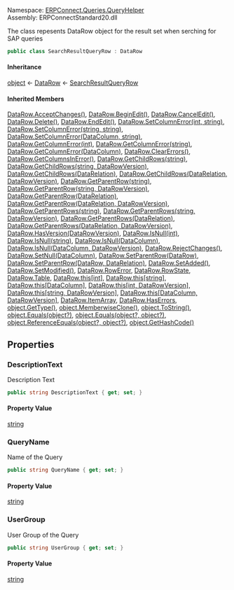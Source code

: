 Namespace: [ERPConnect.Queries.QueryHelper](../)\
Assembly: ERPConnectStandard20.dll

The class repesents DataRow object for the result set when serching for SAP queries

```csharp
public class SearchResultQueryRow : DataRow

```

#### Inheritance

[object](https://learn.microsoft.com/dotnet/api/system.object) ← [DataRow](https://learn.microsoft.com/dotnet/api/system.data.datarow) ← [SearchResultQueryRow](./)

#### Inherited Members

[DataRow.AcceptChanges()](https://learn.microsoft.com/dotnet/api/system.data.datarow.acceptchanges), [DataRow.BeginEdit()](https://learn.microsoft.com/dotnet/api/system.data.datarow.beginedit), [DataRow.CancelEdit()](https://learn.microsoft.com/dotnet/api/system.data.datarow.canceledit), [DataRow.Delete()](https://learn.microsoft.com/dotnet/api/system.data.datarow.delete), [DataRow.EndEdit()](https://learn.microsoft.com/dotnet/api/system.data.datarow.endedit), [DataRow.SetColumnError(int, string)](<https://learn.microsoft.com/dotnet/api/system.data.datarow.setcolumnerror#system-data-datarow-setcolumnerror(system-int32-system-string)>), [DataRow.SetColumnError(string, string)](<https://learn.microsoft.com/dotnet/api/system.data.datarow.setcolumnerror#system-data-datarow-setcolumnerror(system-string-system-string)>), [DataRow.SetColumnError(DataColumn, string)](<https://learn.microsoft.com/dotnet/api/system.data.datarow.setcolumnerror#system-data-datarow-setcolumnerror(system-data-datacolumn-system-string)>), [DataRow.GetColumnError(int)](<https://learn.microsoft.com/dotnet/api/system.data.datarow.getcolumnerror#system-data-datarow-getcolumnerror(system-int32)>), [DataRow.GetColumnError(string)](<https://learn.microsoft.com/dotnet/api/system.data.datarow.getcolumnerror#system-data-datarow-getcolumnerror(system-string)>), [DataRow.GetColumnError(DataColumn)](<https://learn.microsoft.com/dotnet/api/system.data.datarow.getcolumnerror#system-data-datarow-getcolumnerror(system-data-datacolumn)>), [DataRow.ClearErrors()](https://learn.microsoft.com/dotnet/api/system.data.datarow.clearerrors), [DataRow.GetColumnsInError()](https://learn.microsoft.com/dotnet/api/system.data.datarow.getcolumnsinerror), [DataRow.GetChildRows(string)](<https://learn.microsoft.com/dotnet/api/system.data.datarow.getchildrows#system-data-datarow-getchildrows(system-string)>), [DataRow.GetChildRows(string, DataRowVersion)](<https://learn.microsoft.com/dotnet/api/system.data.datarow.getchildrows#system-data-datarow-getchildrows(system-string-system-data-datarowversion)>), [DataRow.GetChildRows(DataRelation)](<https://learn.microsoft.com/dotnet/api/system.data.datarow.getchildrows#system-data-datarow-getchildrows(system-data-datarelation)>), [DataRow.GetChildRows(DataRelation, DataRowVersion)](<https://learn.microsoft.com/dotnet/api/system.data.datarow.getchildrows#system-data-datarow-getchildrows(system-data-datarelation-system-data-datarowversion)>), [DataRow.GetParentRow(string)](<https://learn.microsoft.com/dotnet/api/system.data.datarow.getparentrow#system-data-datarow-getparentrow(system-string)>), [DataRow.GetParentRow(string, DataRowVersion)](<https://learn.microsoft.com/dotnet/api/system.data.datarow.getparentrow#system-data-datarow-getparentrow(system-string-system-data-datarowversion)>), [DataRow.GetParentRow(DataRelation)](<https://learn.microsoft.com/dotnet/api/system.data.datarow.getparentrow#system-data-datarow-getparentrow(system-data-datarelation)>), [DataRow.GetParentRow(DataRelation, DataRowVersion)](<https://learn.microsoft.com/dotnet/api/system.data.datarow.getparentrow#system-data-datarow-getparentrow(system-data-datarelation-system-data-datarowversion)>), [DataRow.GetParentRows(string)](<https://learn.microsoft.com/dotnet/api/system.data.datarow.getparentrows#system-data-datarow-getparentrows(system-string)>), [DataRow.GetParentRows(string, DataRowVersion)](<https://learn.microsoft.com/dotnet/api/system.data.datarow.getparentrows#system-data-datarow-getparentrows(system-string-system-data-datarowversion)>), [DataRow.GetParentRows(DataRelation)](<https://learn.microsoft.com/dotnet/api/system.data.datarow.getparentrows#system-data-datarow-getparentrows(system-data-datarelation)>), [DataRow.GetParentRows(DataRelation, DataRowVersion)](<https://learn.microsoft.com/dotnet/api/system.data.datarow.getparentrows#system-data-datarow-getparentrows(system-data-datarelation-system-data-datarowversion)>), [DataRow.HasVersion(DataRowVersion)](https://learn.microsoft.com/dotnet/api/system.data.datarow.hasversion), [DataRow.IsNull(int)](<https://learn.microsoft.com/dotnet/api/system.data.datarow.isnull#system-data-datarow-isnull(system-int32)>), [DataRow.IsNull(string)](<https://learn.microsoft.com/dotnet/api/system.data.datarow.isnull#system-data-datarow-isnull(system-string)>), [DataRow.IsNull(DataColumn)](<https://learn.microsoft.com/dotnet/api/system.data.datarow.isnull#system-data-datarow-isnull(system-data-datacolumn)>), [DataRow.IsNull(DataColumn, DataRowVersion)](<https://learn.microsoft.com/dotnet/api/system.data.datarow.isnull#system-data-datarow-isnull(system-data-datacolumn-system-data-datarowversion)>), [DataRow.RejectChanges()](https://learn.microsoft.com/dotnet/api/system.data.datarow.rejectchanges), [DataRow.SetNull(DataColumn)](https://learn.microsoft.com/dotnet/api/system.data.datarow.setnull), [DataRow.SetParentRow(DataRow)](<https://learn.microsoft.com/dotnet/api/system.data.datarow.setparentrow#system-data-datarow-setparentrow(system-data-datarow)>), [DataRow.SetParentRow(DataRow, DataRelation)](<https://learn.microsoft.com/dotnet/api/system.data.datarow.setparentrow#system-data-datarow-setparentrow(system-data-datarow-system-data-datarelation)>), [DataRow.SetAdded()](https://learn.microsoft.com/dotnet/api/system.data.datarow.setadded), [DataRow.SetModified()](https://learn.microsoft.com/dotnet/api/system.data.datarow.setmodified), [DataRow.RowError](https://learn.microsoft.com/dotnet/api/system.data.datarow.rowerror), [DataRow.RowState](https://learn.microsoft.com/dotnet/api/system.data.datarow.rowstate), [DataRow.Table](https://learn.microsoft.com/dotnet/api/system.data.datarow.table), [DataRow.this[int]](https://learn.microsoft.com/dotnet/api/system.data.datarow.item), [DataRow.this[string]](https://learn.microsoft.com/dotnet/api/system.data.datarow.item), [DataRow.this[DataColumn]](https://learn.microsoft.com/dotnet/api/system.data.datarow.item), [DataRow.this[int, DataRowVersion]](https://learn.microsoft.com/dotnet/api/system.data.datarow.item), [DataRow.this[string, DataRowVersion]](https://learn.microsoft.com/dotnet/api/system.data.datarow.item), [DataRow.this[DataColumn, DataRowVersion]](https://learn.microsoft.com/dotnet/api/system.data.datarow.item), [DataRow.ItemArray](https://learn.microsoft.com/dotnet/api/system.data.datarow.itemarray), [DataRow.HasErrors](https://learn.microsoft.com/dotnet/api/system.data.datarow.haserrors), [object.GetType()](https://learn.microsoft.com/dotnet/api/system.object.gettype), [object.MemberwiseClone()](https://learn.microsoft.com/dotnet/api/system.object.memberwiseclone), [object.ToString()](https://learn.microsoft.com/dotnet/api/system.object.tostring), [object.Equals(object?)](<https://learn.microsoft.com/dotnet/api/system.object.equals#system-object-equals(system-object)>), [object.Equals(object?, object?)](<https://learn.microsoft.com/dotnet/api/system.object.equals#system-object-equals(system-object-system-object)>), [object.ReferenceEquals(object?, object?)](https://learn.microsoft.com/dotnet/api/system.object.referenceequals), [object.GetHashCode()](https://learn.microsoft.com/dotnet/api/system.object.gethashcode)

## Properties

### DescriptionText

Description Text

```csharp
public string DescriptionText { get; set; }

```

#### Property Value

[string](https://learn.microsoft.com/dotnet/api/system.string)

### QueryName

Name of the Query

```csharp
public string QueryName { get; set; }

```

#### Property Value

[string](https://learn.microsoft.com/dotnet/api/system.string)

### UserGroup

User Group of the Query

```csharp
public string UserGroup { get; set; }

```

#### Property Value

[string](https://learn.microsoft.com/dotnet/api/system.string)
